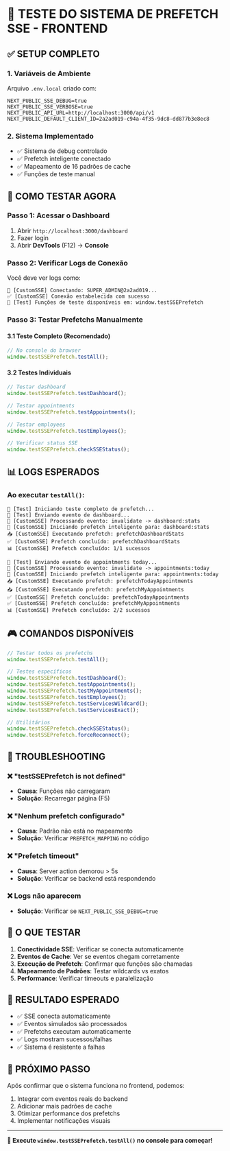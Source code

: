 # 🧪 TESTE DO SISTEMA DE PREFETCH SSE - FRONTEND

## ✅ **SETUP COMPLETO**

### 1. Variáveis de Ambiente

Arquivo `.env.local` criado com:

```
NEXT_PUBLIC_SSE_DEBUG=true
NEXT_PUBLIC_SSE_VERBOSE=true
NEXT_PUBLIC_API_URL=http://localhost:3000/api/v1
NEXT_PUBLIC_DEFAULT_CLIENT_ID=2a2ad019-c94a-4f35-9dc8-dd877b3e8ec8
```

### 2. Sistema Implementado

- ✅ Sistema de debug controlado
- ✅ Prefetch inteligente conectado
- ✅ Mapeamento de 16 padrões de cache
- ✅ Funções de teste manual

## 🎯 **COMO TESTAR AGORA**

### Passo 1: Acessar o Dashboard

1. Abrir `http://localhost:3000/dashboard`
2. Fazer login
3. Abrir **DevTools** (F12) → **Console**

### Passo 2: Verificar Logs de Conexão

Você deve ver logs como:

```
🔌 [CustomSSE] Conectando: SUPER_ADMIN@2a2ad019...
✅ [CustomSSE] Conexão estabelecida com sucesso
🧪 [Test] Funções de teste disponíveis em: window.testSSEPrefetch
```

### Passo 3: Testar Prefetchs Manualmente

#### 3.1 Teste Completo (Recomendado)

```javascript
// No console do browser
window.testSSEPrefetch.testAll();
```

#### 3.2 Testes Individuais

```javascript
// Testar dashboard
window.testSSEPrefetch.testDashboard();

// Testar appointments
window.testSSEPrefetch.testAppointments();

// Testar employees
window.testSSEPrefetch.testEmployees();

// Verificar status SSE
window.testSSEPrefetch.checkSSEStatus();
```

## 📊 **LOGS ESPERADOS**

### Ao executar `testAll()`:

```
🧪 [Test] Iniciando teste completo de prefetch...
🧪 [Test] Enviando evento de dashboard...
🎯 [CustomSSE] Processando evento: invalidate -> dashboard:stats
🚀 [CustomSSE] Iniciando prefetch inteligente para: dashboard:stats
📥 [CustomSSE] Executando prefetch: prefetchDashboardStats
✅ [CustomSSE] Prefetch concluído: prefetchDashboardStats
📊 [CustomSSE] Prefetch concluído: 1/1 sucessos

🧪 [Test] Enviando evento de appointments today...
🎯 [CustomSSE] Processando evento: invalidate -> appointments:today
🚀 [CustomSSE] Iniciando prefetch inteligente para: appointments:today
📥 [CustomSSE] Executando prefetch: prefetchTodayAppointments
📥 [CustomSSE] Executando prefetch: prefetchMyAppointments
✅ [CustomSSE] Prefetch concluído: prefetchTodayAppointments
✅ [CustomSSE] Prefetch concluído: prefetchMyAppointments
📊 [CustomSSE] Prefetch concluído: 2/2 sucessos
```

## 🎮 **COMANDOS DISPONÍVEIS**

```javascript
// Testar todos os prefetchs
window.testSSEPrefetch.testAll();

// Testes específicos
window.testSSEPrefetch.testDashboard();
window.testSSEPrefetch.testAppointments();
window.testSSEPrefetch.testMyAppointments();
window.testSSEPrefetch.testEmployees();
window.testSSEPrefetch.testServicesWildcard();
window.testSSEPrefetch.testServicesExact();

// Utilitários
window.testSSEPrefetch.checkSSEStatus();
window.testSSEPrefetch.forceReconnect();
```

## 🔧 **TROUBLESHOOTING**

### ❌ "testSSEPrefetch is not defined"

- **Causa**: Funções não carregaram
- **Solução**: Recarregar página (F5)

### ❌ "Nenhum prefetch configurado"

- **Causa**: Padrão não está no mapeamento
- **Solução**: Verificar `PREFETCH_MAPPING` no código

### ❌ "Prefetch timeout"

- **Causa**: Server action demorou > 5s
- **Solução**: Verificar se backend está respondendo

### ❌ Logs não aparecem

- **Solução**: Verificar se `NEXT_PUBLIC_SSE_DEBUG=true`

## 🎯 **O QUE TESTAR**

1. **Conectividade SSE**: Verificar se conecta automaticamente
2. **Eventos de Cache**: Ver se eventos chegam corretamente
3. **Execução de Prefetch**: Confirmar que funções são chamadas
4. **Mapeamento de Padrões**: Testar wildcards vs exatos
5. **Performance**: Verificar timeouts e paralelização

## 🎉 **RESULTADO ESPERADO**

- ✅ SSE conecta automaticamente
- ✅ Eventos simulados são processados
- ✅ Prefetchs executam automaticamente
- ✅ Logs mostram sucessos/falhas
- ✅ Sistema é resistente a falhas

## 🚀 **PRÓXIMO PASSO**

Após confirmar que o sistema funciona no frontend, podemos:

1. Integrar com eventos reais do backend
2. Adicionar mais padrões de cache
3. Otimizar performance dos prefetchs
4. Implementar notificações visuais

---

**🧪 Execute `window.testSSEPrefetch.testAll()` no console para começar!**
